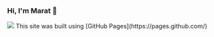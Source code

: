 ### Hi, I'm Marat 👋

<img src="https://img.shields.io/badge/LinkedIn-0077B5?style=for-the-badge&logo=linkedin&logoColor=white" />
This site was built using [GitHub Pages](https://pages.github.com/)

<!--
**MaratKuzakhmetov/MaratKuzakhmetov** is a ✨ _special_ ✨ repository because its `README.md` (this file) appears on your GitHub profile.

Here are some ideas to get you started:

- 🔭 I’m currently working on ...
- 🌱 I’m currently learning ...
- 👯 I’m looking to collaborate on ...
- 🤔 I’m looking for help with ...
- 💬 Ask me about ...
- 📫 How to reach me: ...
- 😄 Pronouns: ...
- ⚡ Fun fact: ...
-->
